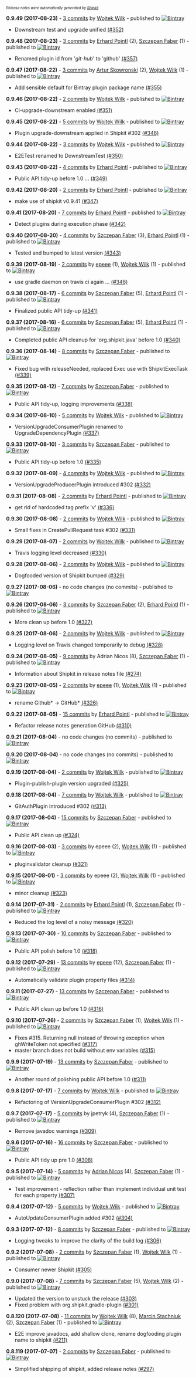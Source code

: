 <sup><sup>*Release notes were automatically generated by [Shipkit](http://shipkit.org/)*</sup></sup>

**0.9.49 (2017-08-23)** - [3 commits](https://github.com/mockito/shipkit/compare/v0.9.48...v0.9.49) by [Wojtek Wilk](http://github.com/wwilk) - published to [![Bintray](https://img.shields.io/badge/Bintray-0.9.49-green.svg)](https://plugins.gradle.org/plugin/org.shipkit.java/0.9.49)
 - Downstream test and upgrade unified [(#352)](https://github.com/mockito/shipkit/pull/352)

**0.9.48 (2017-08-23)** - [3 commits](https://github.com/mockito/shipkit/compare/v0.9.47...v0.9.48) by [Erhard Pointl](http://github.com/epeee) (2), [Szczepan Faber](http://github.com/szczepiq) (1) - published to [![Bintray](https://img.shields.io/badge/Bintray-0.9.48-green.svg)](https://plugins.gradle.org/plugin/org.shipkit.java/0.9.48)
 - Renamed plugin id from '*git-hub*' to 'github' [(#357)](https://github.com/mockito/shipkit/pull/357)

**0.9.47 (2017-08-22)** - [3 commits](https://github.com/mockito/shipkit/compare/v0.9.46...v0.9.47) by [Artur Skowronski](https://github.com/ArturSkowronski) (2), [Wojtek Wilk](http://github.com/wwilk) (1) - published to [![Bintray](https://img.shields.io/badge/Bintray-0.9.47-green.svg)](https://plugins.gradle.org/plugin/org.shipkit.java/0.9.47)
 - Add sensible default for Bintray plugin package name [(#355)](https://github.com/mockito/shipkit/pull/355)

**0.9.46 (2017-08-22)** - [2 commits](https://github.com/mockito/shipkit/compare/v0.9.45...v0.9.46) by [Wojtek Wilk](http://github.com/wwilk) - published to [![Bintray](https://img.shields.io/badge/Bintray-0.9.46-green.svg)](https://plugins.gradle.org/plugin/org.shipkit.java/0.9.46)
 - Ci-upgrade-downstream enabled [(#351)](https://github.com/mockito/shipkit/pull/351)

**0.9.45 (2017-08-22)** - [5 commits](https://github.com/mockito/shipkit/compare/v0.9.44...v0.9.45) by [Wojtek Wilk](http://github.com/wwilk) - published to [![Bintray](https://img.shields.io/badge/Bintray-0.9.45-green.svg)](https://plugins.gradle.org/plugin/org.shipkit.java/0.9.45)
 - Plugin upgrade-downstream applied in Shipkit #302 [(#348)](https://github.com/mockito/shipkit/pull/348)

**0.9.44 (2017-08-22)** - [3 commits](https://github.com/mockito/shipkit/compare/v0.9.43...v0.9.44) by [Wojtek Wilk](http://github.com/wwilk) - published to [![Bintray](https://img.shields.io/badge/Bintray-0.9.44-green.svg)](https://plugins.gradle.org/plugin/org.shipkit.java/0.9.44)
 - E2ETest renamed to DownstreamTest [(#350)](https://github.com/mockito/shipkit/pull/350)

**0.9.43 (2017-08-22)** - [4 commits](https://github.com/mockito/shipkit/compare/v0.9.42...v0.9.43) by [Erhard Pointl](http://github.com/epeee) - published to [![Bintray](https://img.shields.io/badge/Bintray-0.9.43-green.svg)](https://plugins.gradle.org/plugin/org.shipkit.java/0.9.43)
 - Public API tidy-up before 1.0 ... [(#349)](https://github.com/mockito/shipkit/pull/349)

**0.9.42 (2017-08-20)** - [2 commits](https://github.com/mockito/shipkit/compare/v0.9.41...v0.9.42) by [Erhard Pointl](http://github.com/epeee) - published to [![Bintray](https://img.shields.io/badge/Bintray-0.9.42-green.svg)](https://plugins.gradle.org/plugin/org.shipkit.java/0.9.42)
 - make use of shipkit v0.9.41 [(#347)](https://github.com/mockito/shipkit/pull/347)

**0.9.41 (2017-08-20)** - [7 commits](https://github.com/mockito/shipkit/compare/v0.9.40...v0.9.41) by [Erhard Pointl](http://github.com/epeee) - published to [![Bintray](https://img.shields.io/badge/Bintray-0.9.41-green.svg)](https://plugins.gradle.org/plugin/org.shipkit.java/0.9.41)
 - Detect plugins during execution phase [(#342)](https://github.com/mockito/shipkit/pull/342)

**0.9.40 (2017-08-20)** - [4 commits](https://github.com/mockito/shipkit/compare/v0.9.39...v0.9.40) by [Szczepan Faber](http://github.com/szczepiq) (3), [Erhard Pointl](http://github.com/epeee) (1) - published to [![Bintray](https://img.shields.io/badge/Bintray-0.9.40-green.svg)](https://plugins.gradle.org/plugin/org.shipkit.java/0.9.40)
 - Tested and bumped to latest version [(#343)](https://github.com/mockito/shipkit/pull/343)

**0.9.39 (2017-08-19)** - [2 commits](https://github.com/mockito/shipkit/compare/v0.9.38...v0.9.39) by [epeee](https://github.com/epeee) (1), [Wojtek Wilk](http://github.com/wwilk) (1) - published to [![Bintray](https://img.shields.io/badge/Bintray-0.9.39-green.svg)](https://plugins.gradle.org/plugin/org.shipkit.java/0.9.39)
 - use gradle daemon on travis ci again ... [(#346)](https://github.com/mockito/shipkit/pull/346)

**0.9.38 (2017-08-17)** - [6 commits](https://github.com/mockito/shipkit/compare/v0.9.37...v0.9.38) by [Szczepan Faber](http://github.com/szczepiq) (5), [Erhard Pointl](http://github.com/epeee) (1) - published to [![Bintray](https://img.shields.io/badge/Bintray-0.9.38-green.svg)](https://plugins.gradle.org/plugin/org.shipkit.java/0.9.38)
 - Finalized public API tidy-up [(#341)](https://github.com/mockito/shipkit/pull/341)

**0.9.37 (2017-08-16)** - [6 commits](https://github.com/mockito/shipkit/compare/v0.9.36...v0.9.37) by [Szczepan Faber](http://github.com/szczepiq) (5), [Erhard Pointl](http://github.com/epeee) (1) - published to [![Bintray](https://img.shields.io/badge/Bintray-0.9.37-green.svg)](https://plugins.gradle.org/plugin/org.shipkit.java/0.9.37)
 - Completed public API cleanup for 'org.shipkit.java' before 1.0 [(#340)](https://github.com/mockito/shipkit/pull/340)

**0.9.36 (2017-08-14)** - [8 commits](https://github.com/mockito/shipkit/compare/v0.9.35...v0.9.36) by [Szczepan Faber](http://github.com/szczepiq) - published to [![Bintray](https://img.shields.io/badge/Bintray-0.9.36-green.svg)](https://plugins.gradle.org/plugin/org.shipkit.java/0.9.36)
 - Fixed bug with releaseNeeded, replaced Exec use with ShipkitExecTask [(#339)](https://github.com/mockito/shipkit/pull/339)

**0.9.35 (2017-08-12)** - [7 commits](https://github.com/mockito/shipkit/compare/v0.9.34...v0.9.35) by [Szczepan Faber](http://github.com/szczepiq) - published to [![Bintray](https://img.shields.io/badge/Bintray-0.9.35-green.svg)](https://plugins.gradle.org/plugin/org.shipkit.java/0.9.35)
 - Public API tidy-up, logging improvements [(#338)](https://github.com/mockito/shipkit/pull/338)

**0.9.34 (2017-08-10)** - [5 commits](https://github.com/mockito/shipkit/compare/v0.9.33...v0.9.34) by [Wojtek Wilk](http://github.com/wwilk) - published to [![Bintray](https://img.shields.io/badge/Bintray-0.9.34-green.svg)](https://plugins.gradle.org/plugin/org.shipkit.java/0.9.34)
 - VersionUpgradeConsumerPlugin renamed to UpgradeDependencyPlugin [(#337)](https://github.com/mockito/shipkit/pull/337)

**0.9.33 (2017-08-10)** - [3 commits](https://github.com/mockito/shipkit/compare/v0.9.32...v0.9.33) by [Szczepan Faber](http://github.com/szczepiq) - published to [![Bintray](https://img.shields.io/badge/Bintray-0.9.33-green.svg)](https://plugins.gradle.org/plugin/org.shipkit.java/0.9.33)
 - Public API tidy-up before 1.0 [(#335)](https://github.com/mockito/shipkit/pull/335)

**0.9.32 (2017-08-09)** - [4 commits](https://github.com/mockito/shipkit/compare/v0.9.31...v0.9.32) by [Wojtek Wilk](http://github.com/wwilk) - published to [![Bintray](https://img.shields.io/badge/Bintray-0.9.32-green.svg)](https://plugins.gradle.org/plugin/org.shipkit.java/0.9.32)
 - VersionUpgradeProducerPlugin introduced #302 [(#332)](https://github.com/mockito/shipkit/pull/332)

**0.9.31 (2017-08-08)** - [2 commits](https://github.com/mockito/shipkit/compare/v0.9.30...v0.9.31) by [Erhard Pointl](http://github.com/epeee) - published to [![Bintray](https://img.shields.io/badge/Bintray-0.9.31-green.svg)](https://plugins.gradle.org/plugin/org.shipkit.java/0.9.31)
 - get rid of hardcoded tag prefix 'v' [(#336)](https://github.com/mockito/shipkit/pull/336)

**0.9.30 (2017-08-08)** - [2 commits](https://github.com/mockito/shipkit/compare/v0.9.29...v0.9.30) by [Wojtek Wilk](http://github.com/wwilk) - published to [![Bintray](https://img.shields.io/badge/Bintray-0.9.30-green.svg)](https://plugins.gradle.org/plugin/org.shipkit.java/0.9.30)
 - Small fixes in CreatePullRequest task #302 [(#331)](https://github.com/mockito/shipkit/pull/331)

**0.9.29 (2017-08-07)** - [2 commits](https://github.com/mockito/shipkit/compare/v0.9.28...v0.9.29) by [Wojtek Wilk](http://github.com/wwilk) - published to [![Bintray](https://img.shields.io/badge/Bintray-0.9.29-green.svg)](https://plugins.gradle.org/plugin/org.shipkit.java/0.9.29)
 - Travis logging level decreased [(#330)](https://github.com/mockito/shipkit/pull/330)

**0.9.28 (2017-08-06)** - [2 commits](https://github.com/mockito/shipkit/compare/v0.9.27...v0.9.28) by [Wojtek Wilk](http://github.com/wwilk) - published to [![Bintray](https://img.shields.io/badge/Bintray-0.9.28-green.svg)](https://plugins.gradle.org/plugin/org.shipkit.java/0.9.28)
 - Dogfooded version of Shipkit bumped [(#329)](https://github.com/mockito/shipkit/pull/329)

**0.9.27 (2017-08-06)** - no code changes (no commits) - published to [![Bintray](https://img.shields.io/badge/Bintray-0.9.27-green.svg)](https://plugins.gradle.org/plugin/org.shipkit.java/0.9.27)

**0.9.26 (2017-08-06)** - [3 commits](https://github.com/mockito/shipkit/compare/v0.9.25...v0.9.26) by [Szczepan Faber](http://github.com/szczepiq) (2), [Erhard Pointl](http://github.com/epeee) (1) - published to [![Bintray](https://img.shields.io/badge/Bintray-0.9.26-green.svg)](https://plugins.gradle.org/plugin/org.shipkit.java/0.9.26)
 - More clean up before 1.0 [(#327)](https://github.com/mockito/shipkit/pull/327)

**0.9.25 (2017-08-06)** - [2 commits](https://github.com/mockito/shipkit/compare/v0.9.24...v0.9.25) by [Wojtek Wilk](http://github.com/wwilk) - published to [![Bintray](https://img.shields.io/badge/Bintray-0.9.25-green.svg)](https://plugins.gradle.org/plugin/org.shipkit.java/0.9.25)
 - Logging level on Travis changed temporarily to debug [(#328)](https://github.com/mockito/shipkit/pull/328)

**0.9.24 (2017-08-05)** - [9 commits](https://github.com/mockito/shipkit/compare/v0.9.23...v0.9.24) by Adrian Nicos (8), [Szczepan Faber](http://github.com/szczepiq) (1) - published to [![Bintray](https://img.shields.io/badge/Bintray-0.9.24-green.svg)](https://plugins.gradle.org/plugin/org.shipkit.java/0.9.24)
 - Information about Shipkit in release notes file [(#274)](https://github.com/mockito/shipkit/pull/274)

**0.9.23 (2017-08-05)** - [2 commits](https://github.com/mockito/shipkit/compare/v0.9.22...v0.9.23) by [epeee](https://github.com/epeee) (1), [Wojtek Wilk](http://github.com/wwilk) (1) - published to [![Bintray](https://img.shields.io/badge/Bintray-0.9.23-green.svg)](https://plugins.gradle.org/plugin/org.shipkit.java/0.9.23)
 - rename Github* -> GitHub* [(#326)](https://github.com/mockito/shipkit/pull/326)

**0.9.22 (2017-08-05)** - [15 commits](https://github.com/mockito/shipkit/compare/v0.9.21...v0.9.22) by [Erhard Pointl](http://github.com/epeee) - published to [![Bintray](https://img.shields.io/badge/Bintray-0.9.22-green.svg)](https://plugins.gradle.org/plugin/org.shipkit.java/0.9.22)
 - Refactor release notes generation GitHub [(#310)](https://github.com/mockito/shipkit/pull/310)

**0.9.21 (2017-08-04)** - no code changes (no commits) - published to [![Bintray](https://img.shields.io/badge/Bintray-0.9.21-green.svg)](https://plugins.gradle.org/plugin/org.shipkit.java/0.9.21)

**0.9.20 (2017-08-04)** - no code changes (no commits) - published to [![Bintray](https://img.shields.io/badge/Bintray-0.9.20-green.svg)](https://plugins.gradle.org/plugin/org.shipkit.java/0.9.20)

**0.9.19 (2017-08-04)** - [2 commits](https://github.com/mockito/shipkit/compare/v0.9.18...v0.9.19) by [Wojtek Wilk](http://github.com/wwilk) - published to [![Bintray](https://img.shields.io/badge/Bintray-0.9.19-green.svg)](https://plugins.gradle.org/plugin/org.shipkit.java/0.9.19)
 - Plugin-publish-plugin version upgraded [(#325)](https://github.com/mockito/shipkit/pull/325)

**0.9.18 (2017-08-04)** - [7 commits](https://github.com/mockito/shipkit/compare/v0.9.17...v0.9.18) by [Wojtek Wilk](http://github.com/wwilk) - published to [![Bintray](https://img.shields.io/badge/Bintray-0.9.18-green.svg)](https://plugins.gradle.org/plugin/org.shipkit.java/0.9.18)
 - GitAuthPlugin introduced #302 [(#313)](https://github.com/mockito/shipkit/pull/313)

**0.9.17 (2017-08-04)** - [15 commits](https://github.com/mockito/shipkit/compare/v0.9.16...v0.9.17) by [Szczepan Faber](http://github.com/szczepiq) - published to [![Bintray](https://img.shields.io/badge/Bintray-0.9.17-green.svg)](https://plugins.gradle.org/plugin/org.shipkit.java/0.9.17)
 - Public API clean up [(#324)](https://github.com/mockito/shipkit/pull/324)

**0.9.16 (2017-08-03)** - [3 commits](https://github.com/mockito/shipkit/compare/v0.9.15...v0.9.16) by epeee (2), [Wojtek Wilk](http://github.com/wwilk) (1) - published to [![Bintray](https://img.shields.io/badge/Bintray-0.9.16-green.svg)](https://plugins.gradle.org/plugin/org.shipkit.java/0.9.16)
 - pluginvalidator cleanup [(#321)](https://github.com/mockito/shipkit/pull/321)

**0.9.15 (2017-08-01)** - [3 commits](https://github.com/mockito/shipkit/compare/v0.9.14...v0.9.15) by epeee (2), [Wojtek Wilk](http://github.com/wwilk) (1) - published to [![Bintray](https://img.shields.io/badge/Bintray-0.9.15-green.svg)](https://plugins.gradle.org/plugin/org.shipkit.java/0.9.15)
 - minor cleanup [(#323)](https://github.com/mockito/shipkit/pull/323)

**0.9.14 (2017-07-31)** - [2 commits](https://github.com/mockito/shipkit/compare/v0.9.13...v0.9.14) by [Erhard Pointl](http://github.com/epeee) (1), [Szczepan Faber](http://github.com/szczepiq) (1) - published to [![Bintray](https://img.shields.io/badge/Bintray-0.9.14-green.svg)](https://plugins.gradle.org/plugin/org.shipkit.java/0.9.14)
 - Reduced the log level of a noisy message [(#320)](https://github.com/mockito/shipkit/pull/320)

**0.9.13 (2017-07-30)** - [10 commits](https://github.com/mockito/shipkit/compare/v0.9.12...v0.9.13) by [Szczepan Faber](http://github.com/szczepiq) - published to [![Bintray](https://img.shields.io/badge/Bintray-0.9.13-green.svg)](https://plugins.gradle.org/plugin/org.shipkit.java/0.9.13)
 - Public API polish before 1.0 [(#318)](https://github.com/mockito/shipkit/pull/318)

**0.9.12 (2017-07-29)** - [13 commits](https://github.com/mockito/shipkit/compare/v0.9.11...v0.9.12) by [epeee](https://github.com/epeee) (12), [Szczepan Faber](http://github.com/szczepiq) (1) - published to [![Bintray](https://img.shields.io/badge/Bintray-0.9.12-green.svg)](https://plugins.gradle.org/plugin/org.shipkit.java/0.9.12)
 - Automatically validate plugin property files [(#314)](https://github.com/mockito/shipkit/pull/314)

**0.9.11 (2017-07-27)** - [13 commits](https://github.com/mockito/shipkit/compare/v0.9.10...v0.9.11) by [Szczepan Faber](http://github.com/szczepiq) - published to [![Bintray](https://img.shields.io/badge/Bintray-0.9.11-green.svg)](https://plugins.gradle.org/plugin/org.shipkit.java/0.9.11)
 - Public API clean up before 1.0 [(#316)](https://github.com/mockito/shipkit/pull/316)

**0.9.10 (2017-07-26)** - [2 commits](https://github.com/mockito/shipkit/compare/v0.9.9...v0.9.10) by [Szczepan Faber](http://github.com/szczepiq) (1), [Wojtek Wilk](http://github.com/wwilk) (1) - published to [![Bintray](https://img.shields.io/badge/Bintray-0.9.10-green.svg)](https://plugins.gradle.org/plugin/org.shipkit.java/0.9.10)
 - Fixes #315. Returning null instead of throwing exception when ghWriteToken not specified [(#317)](https://github.com/mockito/shipkit/pull/317)
 - master branch does not build without env variables [(#315)](https://github.com/mockito/shipkit/issues/315)

**0.9.9 (2017-07-19)** - [13 commits](https://github.com/mockito/shipkit/compare/v0.9.8...v0.9.9) by [Szczepan Faber](http://github.com/szczepiq) - published to [![Bintray](https://img.shields.io/badge/Bintray-0.9.9-green.svg)](https://plugins.gradle.org/plugin/org.shipkit.java/0.9.9)
 - Another round of polishing public API before 1.0 [(#311)](https://github.com/mockito/shipkit/pull/311)

**0.9.8 (2017-07-17)** - [7 commits](https://github.com/mockito/shipkit/compare/v0.9.7...v0.9.8) by [Wojtek Wilk](http://github.com/wwilk) - published to [![Bintray](https://img.shields.io/badge/Bintray-0.9.8-green.svg)](https://plugins.gradle.org/plugin/org.shipkit.java/0.9.8)
 - Refactoring of VersionUpgradeConsumerPlugin #302 [(#312)](https://github.com/mockito/shipkit/pull/312)

**0.9.7 (2017-07-17)** - [5 commits](https://github.com/mockito/shipkit/compare/v0.9.6...v0.9.7) by jpetryk (4), [Szczepan Faber](http://github.com/szczepiq) (1) - published to [![Bintray](https://img.shields.io/badge/Bintray-0.9.7-green.svg)](https://plugins.gradle.org/plugin/org.shipkit.java/0.9.7)
 - Remove javadoc warnings [(#309)](https://github.com/mockito/shipkit/pull/309)

**0.9.6 (2017-07-16)** - [16 commits](https://github.com/mockito/shipkit/compare/v0.9.5...v0.9.6) by [Szczepan Faber](http://github.com/szczepiq) - published to [![Bintray](https://img.shields.io/badge/Bintray-0.9.6-green.svg)](https://plugins.gradle.org/plugin/org.shipkit.java/0.9.6)
 - Public API tidy up pre 1.0 [(#308)](https://github.com/mockito/shipkit/pull/308)

**0.9.5 (2017-07-14)** - [5 commits](https://github.com/mockito/shipkit/compare/v0.9.4...v0.9.5) by [Adrian Nicos](https://github.com/anicos) (4), [Szczepan Faber](http://github.com/szczepiq) (1) - published to [![Bintray](https://img.shields.io/badge/Bintray-0.9.5-green.svg)](https://plugins.gradle.org/plugin/org.shipkit.java/0.9.5)
 - Test improvement - reflection rather than implement individual unit test for each property [(#307)](https://github.com/mockito/shipkit/pull/307)

**0.9.4 (2017-07-12)** - [5 commits](https://github.com/mockito/shipkit/compare/v0.9.3...v0.9.4) by [Wojtek Wilk](http://github.com/wwilk) - published to [![Bintray](https://img.shields.io/badge/Bintray-0.9.4-green.svg)](https://plugins.gradle.org/plugin/org.shipkit.java/0.9.4)
 - AutoUpdateConsumerPlugin added #302 [(#304)](https://github.com/mockito/shipkit/pull/304)

**0.9.3 (2017-07-12)** - [8 commits](https://github.com/mockito/shipkit/compare/v0.9.2...v0.9.3) by [Szczepan Faber](http://github.com/szczepiq) - published to [![Bintray](https://img.shields.io/badge/Bintray-0.9.3-green.svg)](https://plugins.gradle.org/plugin/org.shipkit.java/0.9.3)
 - Logging tweaks to improve the clarity of the build log [(#306)](https://github.com/mockito/shipkit/pull/306)

**0.9.2 (2017-07-08)** - [2 commits](https://github.com/mockito/shipkit/compare/v0.9.0...v0.9.2) by [Szczepan Faber](http://github.com/szczepiq) (1), [Wojtek Wilk](http://github.com/wwilk) (1) - published to [![Bintray](https://img.shields.io/badge/Bintray-0.9.2-green.svg)](https://plugins.gradle.org/plugin/org.shipkit.java/0.9.2)
 - Consumer newer Shipkit [(#305)](https://github.com/mockito/shipkit/pull/305)

**0.9.0 (2017-07-08)** - [7 commits](https://github.com/mockito/shipkit/compare/v0.8.120...v0.9.0) by [Szczepan Faber](http://github.com/szczepiq) (5), [Wojtek Wilk](http://github.com/wwilk) (2) - published to [![Bintray](https://img.shields.io/badge/Bintray-0.9.0-green.svg)](https://plugins.gradle.org/plugin/org.shipkit.java/0.9.0)
 - Updated the version to unstuck the release [(#303)](https://github.com/mockito/shipkit/pull/303)
 - Fixed problem with org.shipkit.gradle-plugin [(#301)](https://github.com/mockito/shipkit/pull/301)

**0.8.120 (2017-07-08)** - [11 commits](https://github.com/mockito/shipkit/compare/v0.8.119...v0.8.120) by [Wojtek Wilk](http://github.com/wwilk) (8), [Marcin Stachniuk](http://github.com/mstachniuk) (2), [Szczepan Faber](http://github.com/szczepiq) (1) - published to [![Bintray](https://img.shields.io/badge/Bintray-0.8.120-green.svg)](https://plugins.gradle.org/plugin/org.shipkit.java/0.8.120)
 - E2E improve javadocs, add shallow clone, rename dogfooding plugin name to shipkit [(#211)](https://github.com/mockito/shipkit/pull/211)

**0.8.119 (2017-07-07)** - [2 commits](https://github.com/mockito/shipkit/compare/v0.8.118...v0.8.119) by [Szczepan Faber](http://github.com/szczepiq) - published to [![Bintray](https://img.shields.io/badge/Bintray-0.8.119-green.svg)](https://plugins.gradle.org/plugin/org.shipkit.java/0.8.119)
 - Simplified shipping of shipkit, added release notes [(#297)](https://github.com/mockito/shipkit/pull/297)

